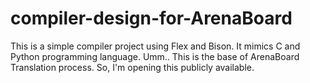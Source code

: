 # compiler-design-for-ArenaBoard
This is a simple compiler project using Flex and Bison. It mimics C and Python programming language.
Umm.. This is the base of ArenaBoard Translation process. So, I'm opening this publicly available.
